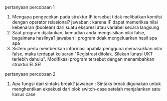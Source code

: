 pertanyaan percobaan 1
1. Mengapa pengecekan pada struktur IF tersebut tidak melibatkan kondisi dengan operator relasional? 
jawaban : karena IF dapat memeriksa nilai kebenaran (boolean) dari suatu ekspresi atau variabel secara langsung
2. Saat program dijalankan, kemudian anda mengsisikan nilai false, bagaimana hasilnya?
jawaban : program tidak mengeluarkan hasil apa apa 
3. Sistem perlu memberikan informasi apabila pengguna memasukkan nilai false, maka terdapat keluaran "Registrasi ditolak. Silakan lunasi UKT terlebih dahulu". Modifikasi program tersebut dengan menambahkan struktur ELSE!

pertanyaan percobaan 2
1. Apa fungsi dari sintaks break?
jawaban : Sintaks break digunakan untuk menghentikan eksekusi dari blok switch-case setelah menjalankan satu kasus case